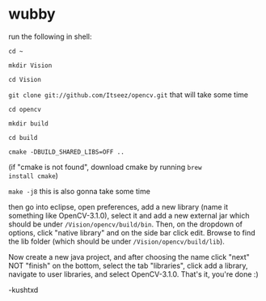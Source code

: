 # wubby

run the following in shell:

<code>cd ~</code> 


<code>mkdir Vision</code>


<code>cd Vision</code>


<code>git clone git://github.com/Itseez/opencv.git</code>
that will take some time


<code>cd opencv</code>


<code>mkdir build</code>


<code>cd build</code>


<code>cmake -DBUILD_SHARED_LIBS=OFF ..</code>

(if "cmake is not found", download cmake by running <code>brew install cmake</code>)


<code>make -j8</code>
this is also gonna take some time


then go into eclipse, open preferences, add a new library (name it something like OpenCV-3.1.0), select it and add a new external jar which should be under <code>/Vision/opencv/build/bin</code>. Then, on the dropdown of options, click "native library" and on the side bar click edit. Browse to find the lib folder (which should be under <code>/Vision/opencv/build/lib</code>). 

Now create a new java project, and after choosing the name click "next" NOT "finish" on the bottom, select the tab "libraries", click add a library, navigate to user libraries, and select OpenCV-3.1.0. That's it, you're done :)

-kushtxd


